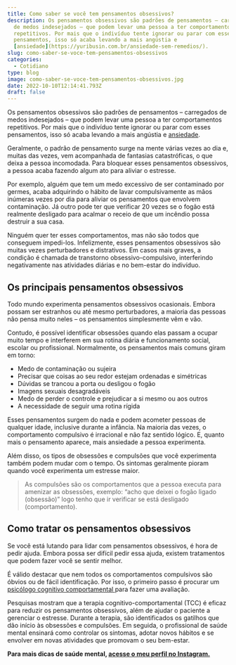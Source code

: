 ```yaml
---
title: Como saber se você tem pensamentos obsessivos?
description: Os pensamentos obsessivos são padrões de pensamentos – carregados
  de medos indesejados – que podem levar uma pessoa a ter comportamentos
  repetitivos. Por mais que o indivíduo tente ignorar ou parar com esses
  pensamentos, isso só acaba levando a mais angústia e
  [ansiedade](https://yuribusin.com.br/ansiedade-sem-remedios/).
slug: como-saber-se-voce-tem-pensamentos-obsessivos
categories:
  - Cotidiano
type: blog
image: como-saber-se-voce-tem-pensamentos-obsessivos.jpg
date: 2022-10-10T12:14:41.793Z
draft: false
---
```


Os pensamentos obsessivos são padrões de pensamentos – carregados de medos indesejados – que podem levar uma pessoa a ter comportamentos repetitivos. Por mais que o indivíduo tente ignorar ou parar com esses pensamentos, isso só acaba levando a mais angústia e [ansiedade](https://yuribusin.com.br/ansiedade-sem-remedios/).

Geralmente, o padrão de pensamento surge na mente várias vezes ao dia e, muitas das vezes, vem acompanhada de fantasias catastróficas, o que deixa a pessoa incomodada. Para bloquear esses pensamentos obsessivos, a pessoa acaba fazendo algum ato para aliviar o estresse.

Por exemplo, alguém que tem um medo excessivo de ser contaminado por germes, acaba adquirindo o hábito de lavar compulsivamente as mãos inúmeras vezes por dia para aliviar os pensamentos que envolvem contaminação. Já outro pode ter que verificar 20 vezes se o fogão está realmente desligado para acalmar o receio de que um incêndio possa destruir a sua casa.

Ninguém quer ter esses comportamentos, mas não são todos que conseguem impedi-los. Infelizmente, esses pensamentos obsessivos são muitas vezes perturbadores e distrativos. Em casos mais graves, a condição é chamada de transtorno obsessivo-compulsivo, interferindo negativamente nas atividades diárias e no bem-estar do indivíduo.

## []()Os principais pensamentos obsessivos

Todo mundo experimenta pensamentos obsessivos ocasionais. Embora possam ser estranhos ou até mesmo perturbadores, a maioria das pessoas não pensa muito neles – os pensamentos simplesmente vêm e vão.

Contudo, é possível identificar obsessões quando elas passam a ocupar muito tempo e interferem em sua rotina diária e funcionamento social, escolar ou profissional. Normalmente, os pensamentos mais comuns giram em torno:

- Medo de contaminação ou sujeira
- Precisar que coisas ao seu redor estejam ordenadas e simétricas
- Dúvidas se trancou a porta ou desligou o fogão
- Imagens sexuais desagradáveis
- Medo de perder o controle e prejudicar a si mesmo ou aos outros
- A necessidade de seguir uma rotina rígida

Esses pensamentos surgem do nada e podem acometer pessoas de qualquer idade, inclusive durante a infância. Na maioria das vezes, o comportamento compulsivo é irracional e não faz sentido lógico. E, quanto mais o pensamento aparece, mais ansiedade a pessoa experimenta.

Além disso, os tipos de obsessões e compulsões que você experimenta também podem mudar com o tempo. Os sintomas geralmente pioram quando você experimenta um estresse maior.

> As compulsões são os comportamentos que a pessoa executa para amenizar as obsessões, exemplo: “acho que deixei o fogão ligado (obsessão)” logo tenho que ir verificar se está desligado (comportamento).

## []()Como tratar os pensamentos obsessivos

Se você está lutando para lidar com pensamentos obsessivos, é hora de pedir ajuda. Embora possa ser difícil pedir essa ajuda, existem tratamentos que podem fazer você se sentir melhor.

É válido destacar que nem todos os comportamentos compulsivos são óbvios ou de fácil identificação. Por isso, o primeiro passo é procurar um [psicólogo cognitivo comportamental ](https://yuribusin.com.br/)para fazer uma avaliação.

Pesquisas mostram que a terapia cognitivo-comportamental (TCC) é eficaz para reduzir os pensamentos obsessivos, além de ajudar o paciente a gerenciar o estresse. Durante a terapia, são identificados os gatilhos que dão início às obsessões e compulsões. Em seguida, o profissional de saúde mental ensinará como controlar os sintomas, adotar novos hábitos e se envolver em novas atividades que promovam o seu bem-estar.

**Para mais dicas de saúde mental, [acesse o meu perfil no Instagram.](https://www.instagram.com/dryuribusin/)**
